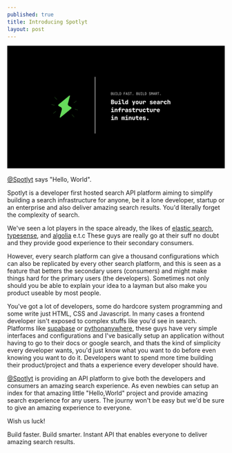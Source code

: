 ```yaml
---
published: true
title: Introducing Spotlyt
layout: post
---
```

![Spotlyt](https://github.com/keosariel/keosariel.github.io/blob/master/_posts/Cover%20(1).png?raw=true)

[@Spotlyt](https://twitter.com/spotlythq) says "Hello, World".

Spotlyt is a developer first hosted search API platform aiming to simplify building a search infrastructure for anyone, be it a lone developer, startup or an enterprise and also deliver amazing search results. You'd literally forget the complexity of search.

We've seen a lot players in the space already, the likes of [elastic search](https://www.elastic.co/), [typesense](https://typesense.org/), and [algolia](https://www.algolia.com/) e.t.c These guys are really go at their suff no doubt and they provide good experience to their secondary consumers.

However, every search platform can give a thousand configurations which can also be replicated by every other search platform, and this is seen as a feature that betters the secondary users (consumers) and might make things hard for the primary users (the developers). Sometimes not only should you be able to explain your idea to a layman but also make you product useable by most people.

You've got a lot of developers, some do hardcore system programming and some write just HTML, CSS and Javascript. In many cases a frontend developer isn't exposed to complex stuffs like you'd see in search. Platforms like [supabase](https://supabase.com/) or [pythonanywhere](https://www.pythonanywhere.com/), these guys have very simple interfaces and configurations and I've basically setup an application without having to go to their docs or google search, and thats the kind of simplicity every developer wants, you'd just know what you want to do before even knowing you want to do it. Developers want to spend more time building their product/project and thats a experience every developer should have.

[@Spotlyt](https://twitter.com/spotlythq) is providing an API platform to give both the developers and consumers an amazing search experience. As even newbies can setup an index for that amazing little "Hello,World" project and provide amazing search experience for any users. The journy won't be easy but we'd be sure to give an amazing experience to everyone.

Wish us luck!

Build faster. Build smarter. Instant API that enables everyone to deliver amazing search results.
